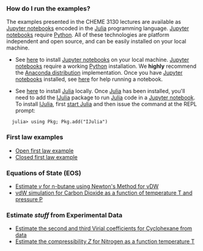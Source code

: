 
### How do I run the examples?
The examples presented in the CHEME 3130 lectures are available as [Jupyter notebooks](http://jupyter.org)
encoded in the [Julia](https://julialang.org) programming language. [Jupyter notebooks](http://jupyter.org)
require [Python](https://www.python.org). All of these technologies are platform independent and open source,
and can be easily installed on your local machine.

* See [here](http://jupyter.org/install.html) to install [Jupyter notebooks](http://jupyter.org) on your local machine.
[Jupyter notebooks](http://jupyter.org) require a working [Python](https://www.python.org) installation.
We __highly__ recommend the [Anaconda distribution](https://www.anaconda.com/download/#macos) implementation.
Once you have [Jupyter notebooks](http://jupyter.org) installed, see [here](https://jupyter.readthedocs.io/en/latest/running.html#running)
for help running a notebook.

* See [here](https://julialang.org/downloads/) to install [Julia](https://julialang.org) locally.
Once [Julia](https://julialang.org) has been installed, you'll need to add the [IJulia](https://github.com/JuliaLang/IJulia.jl) package to run [Julia](https://julialang.org) code in a [Jupyter notebook](http://jupyter.org).
To install [IJulia](https://github.com/JuliaLang/IJulia.jl), first [start Julia](https://docs.julialang.org/en/stable/manual/getting-started/)
and then issue the command at the REPL prompt:

```
  julia> using Pkg; Pkg.add("IJulia")
```

### First law examples

* [Open first law example](https://nbviewer.jupyter.org/github/varnerlab/CHEME-3130-CORNELL-F18/blob/master/examples/first_law_open/FlowCalorimeter.ipynb)
* [Closed first law example](https://nbviewer.jupyter.org/github/varnerlab/CHEME-3130-CORNELL-F18/blob/master/examples/first_law_closed/EvacuatedVessel.ipynb)

### Equations of State (EOS)
* [Estimate _v_ for n-butane using Newton's Method for vDW](https://github.com/varnerlab/CHEME-3130-CORNELL-F18/blob/master/examples/newtons_method/Newton.ipynb)
* [vdW simulation for Carbon Dioxide as a function of temperature T and pressure P](https://github.com/varnerlab/CHEME-3130-CORNELL-F18/blob/master/examples/eos_model/CubicEOS.ipynb)

### Estimate _stuff_ from Experimental Data
* [Estimate the second and third Virial coefficients for Cyclohexane from data](https://nbviewer.jupyter.org/github/varnerlab/CHEME-3130-CORNELL-F18/blob/master/examples/estimate_B_C/EstimateVCoeff.ipynb)
* [Estimate the compressibility _Z_ for Nitrogen as a function temperature T](https://github.com/varnerlab/CHEME-3130-CORNELL-F18/blob/master/examples/compressibilty/Compressibility.ipynb)
